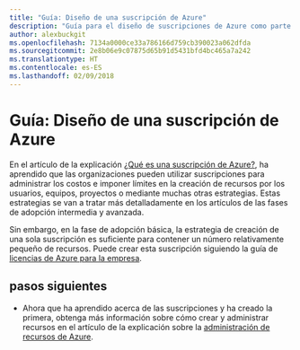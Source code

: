 ```yaml
---
title: "Guía: Diseño de una suscripción de Azure"
description: "Guía para el diseño de suscripciones de Azure como parte de una estrategia de adopción básica en la nube"
author: alexbuckgit
ms.openlocfilehash: 7134a0000ce33a786166d759cb390023a062dfda
ms.sourcegitcommit: 2e8b06e9c07875d65b91d5431bfd4bc465a7a242
ms.translationtype: HT
ms.contentlocale: es-ES
ms.lasthandoff: 02/09/2018
---
```

# <a name="guidance-azure-subscription-design"></a>Guía: Diseño de una suscripción de Azure 

En el artículo de la explicación [¿Qué es una suscripción de Azure?](subscription-explainer.md), ha aprendido que las organizaciones pueden utilizar suscripciones para administrar los costos e imponer límites en la creación de recursos por los usuarios, equipos, proyectos o mediante muchas otras estrategias. Estas estrategias se van a tratar más detalladamente en los artículos de las fases de adopción intermedia y avanzada.

Sin embargo, en la fase de adopción básica, la estrategia de creación de una sola suscripción es suficiente para contener un número relativamente pequeño de recursos. Puede crear esta suscripción siguiendo la guía de [licencias de Azure para la empresa][azure-enterprise-licensing].

## <a name="next-steps"></a>pasos siguientes

* Ahora que ha aprendido acerca de las suscripciones y ha creado la primera, obtenga más información sobre cómo crear y administrar recursos en el artículo de la explicación sobre la [administración de recursos de Azure](resource-manager-explainer.md).

[azure-enterprise-licensing]: https://azure.microsoft.com/pricing/enterprise-agreement
